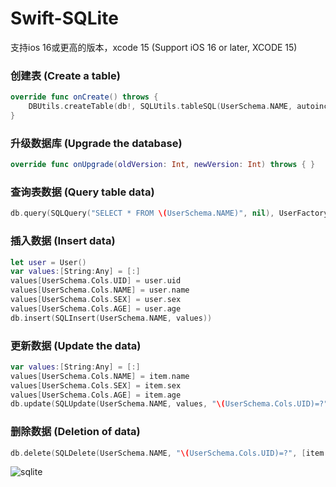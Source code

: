 # Swift-SQLite

支持ios 16或更高的版本，xcode 15 (Support iOS 16 or later, XCODE 15)

### 创建表 (Create a table)
``` swift
override func onCreate() throws {
    DBUtils.createTable(db!, SQLUtils.tableSQL(UserSchema.NAME, autoincrementKey, UserSchema.Cols.ARRAY))
}
```

### 升级数据库 (Upgrade the database)
``` swift
override func onUpgrade(oldVersion: Int, newVersion: Int) throws { }
```

### 查询表数据 (Query table data)
``` swift
db.query(SQLQuery("SELECT * FROM \(UserSchema.NAME)", nil), UserFactory())
```

### 插入数据 (Insert data)
``` swift
let user = User()
var values:[String:Any] = [:]
values[UserSchema.Cols.UID] = user.uid
values[UserSchema.Cols.NAME] = user.name
values[UserSchema.Cols.SEX] = user.sex
values[UserSchema.Cols.AGE] = user.age
db.insert(SQLInsert(UserSchema.NAME, values))
```

### 更新数据 (Update the data)
``` swift
var values:[String:Any] = [:]
values[UserSchema.Cols.NAME] = item.name
values[UserSchema.Cols.SEX] = item.sex
values[UserSchema.Cols.AGE] = item.age
db.update(SQLUpdate(UserSchema.NAME, values, "\(UserSchema.Cols.UID)=?", [item.uid]))
```

### 删除数据 (Deletion of data)
``` swift
db.delete(SQLDelete(UserSchema.NAME, "\(UserSchema.Cols.UID)=?", [item.uid]))
```

![sqlite](https://github.com/user-attachments/assets/0196a95a-873b-4f0d-aa99-3420b03d4e0a)

